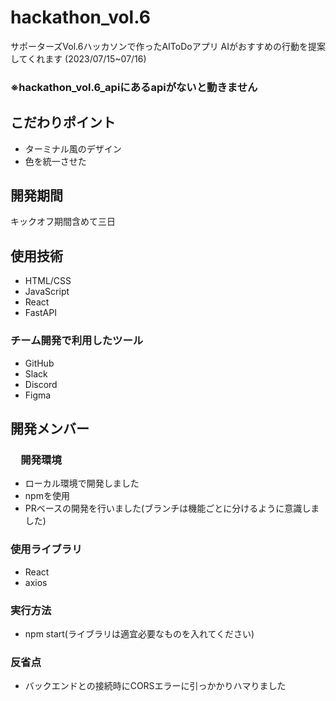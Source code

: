 # hackathon_vol.6
サポーターズVol.6ハッカソンで作ったAIToDoアプリ
AIがおすすめの行動を提案してくれます
(2023/07/15~07/16)

### ※hackathon_vol.6_apiにあるapiがないと動きません

## こだわりポイント
- ターミナル風のデザイン
- 色を統一させた
## 開発期間
キックオフ期間含めて三日

## 使用技術
- HTML/CSS
- JavaScript
- React
- FastAPI

### チーム開発で利用したツール
- GitHub
- Slack
- Discord
- Figma

## 開発メンバー



### 　開発環境
- ローカル環境で開発しました
- npmを使用
- PRベースの開発を行いました(ブランチは機能ごとに分けるように意識しました)
### 使用ライブラリ
- React
- axios

### 実行方法
- npm start(ライブラリは適宜必要なものを入れてください)

### 反省点
- バックエンドとの接続時にCORSエラーに引っかかりハマりました
